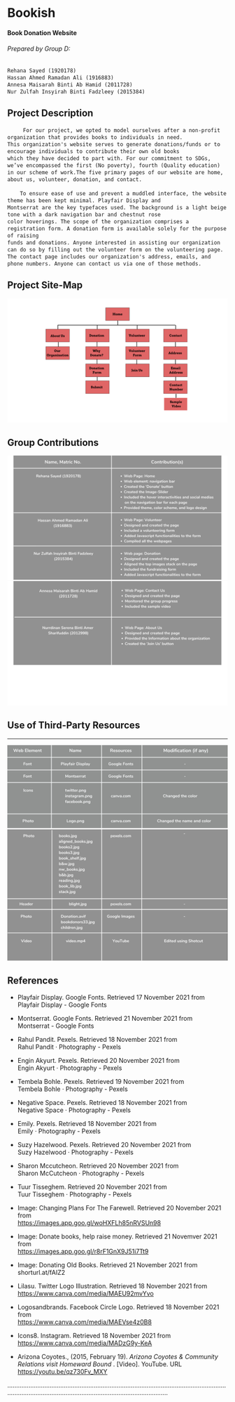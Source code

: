# Bookish
#### Book Donation Website

###### Prepared by Group D:
    Rehana Sayed (1920178)
    Hassan Ahmed Ramadan Ali (1916883)
    Annesa Maisarah Binti Ab Hamid (2011728)
    Nur Zulfah Insyirah Binti Fadzleey (2015384)
    
    
## Project Description

         For our project, we opted to model ourselves after a non-profit organization that provides books to individuals in need. 
    This organization's website serves to generate donations/funds or to encourage individuals to contribute their own old books 
    which they have decided to part with. For our commitment to SDGs, we’ve encompassed the first (No poverty), fourth (Quality education) 
    in our scheme of work.The five primary pages of our website are home, about us, volunteer, donation, and contact.
    
        To ensure ease of use and prevent a muddled interface, the website theme has been kept minimal. Playfair Display and 
    Montserrat are the key typefaces used. The background is a light beige tone with a dark navigation bar and chestnut rose 
    color hoverings. The scope of the organization comprises a registration form. A donation form is available solely for the purpose of raising
    funds and donations. Anyone interested in assisting our organization can do so by filling out the volunteer form on the volunteering page.
    The contact page includes our organization's address, emails, and phone numbers. Anyone can contact us via one of those methods.
    

## Project Site-Map
  
   ![](https://github.com/Hephthalites/Bookish/blob/main/Images/sitemap.png)
   
   
## Group Contributions

![](https://github.com/Hephthalites/Bookish/blob/main/Images/contributions1.png)
![](https://github.com/Hephthalites/Bookish/blob/main/Images/contributions2.png)

## Use of Third-Party Resources

------------------------------------------------------------------------------------------------------------------------------------------------------------------

<img src="https://github.com/Hephthalites/Bookish/blob/main/Images/thirdparty1.jpg" alt="thirdparty1" /> <br>
<img src="https://github.com/Hephthalites/Bookish/blob/main/Images/thirdParty2.jpg" alt="thirdparty2" /> 

## References

* Playfair Display. Google Fonts. Retrieved 17 November 2021 from <br>
  Playfair Display - Google Fonts

* Montserrat. Google Fonts. Retrieved 21 November 2021 from <br>
  Montserrat - Google Fonts
  
* Rahul Pandit. Pexels. Retrieved 18 November 2021 from <br>
  Rahul Pandit · Photography - Pexels
  
* Engin Akyurt. Pexels. Retrieved 20 November 2021 from <br>
  Engin Akyurt · Photography - Pexels
  
* Tembela Bohle. Pexels. Retrieved 19 November 2021 from <br>
  Tembela Bohle · Photography - Pexels
  
* Negative Space. Pexels. Retrieved 18 November 2021 from <br>
  Negative Space · Photography - Pexels
  
* Emily. Pexels. Retrieved 18 November 2021 from <br>
  Emily · Photography - Pexels

* Suzy Hazelwood. Pexels. Retrieved 20 November 2021 from <br>
  Suzy Hazelwood · Photography - Pexels
  
* Sharon Mccutcheon. Retrieved 20 November 2021 from <br>
  Sharon McCutcheon · Photography - Pexels
  
* Tuur Tisseghem. Retrieved 20 November 2021 from <br>
  Tuur Tisseghem · Photography - Pexels
  
* Image: Changing Plans For The Farewell. Retrieved 20 November 2021 from <br>
  https://images.app.goo.gl/woHXFLh85nRVSUn98
  
* Image: Donate books, help raise money. Retrieved 21 Novemver 2021 from <br>
  https://images.app.goo.gl/r8rF1GnX9J51i7Tt9
  
* Image: Donating Old Books. Retrieved 21 November 2021 from <br>
  shorturl.at/fAIZ2
  
* Lilasu. Twitter Logo Illustration. Retrieved 18 November 2021 from <br>
  https://www.canva.com/media/MAEU92mvYvo
  
* Logosandbrands. Facebook Circle Logo. Retrieved 18 November 2021 from <br>
  https://www.canva.com/media/MAEVse4z0B8
  
* Icons8. Instagram. Retrieved 18 November 2021 from <br>
  https://www.canva.com/media/MADzG9y-KeA
  
* Arizona Coyotes., (2015, February 19). <i> Arizona Coyotes & Community Relations visit Homeward Bound </i>. [Video]. YouTube. URL https://youtu.be/qz730Fv_MXY


.......................................................................................................................................................................................................................












   
 





  
    
        
        


    
    
